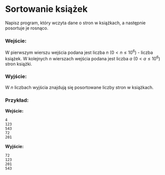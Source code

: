 # Sortowanie książek

Napisz program, który wczyta dane o stron w książkach, a następnie posortuje je rosnąco.

### Wejście:

W pierwszym wierszu wejścia podana jest liczba $n$ ($0 < n \le 10^6$) - liczba książek.
W kolejnych $n$ wierszach wejścia podana jest liczba $a$ ($0 < a \le 10^6$) stron książki.

### Wyjście:

W $n$ liczbach wyjścia znajdują się posortowane liczby stron w książkach.

### Przykład:

**Wejście:**
```
4
123
543
72
201
```

**Wyjście:**
```
72
123
201
543
```